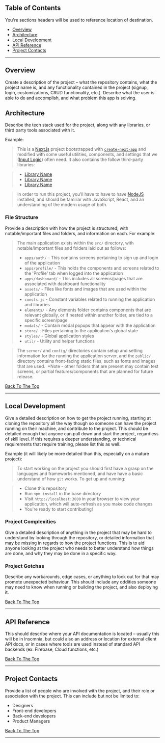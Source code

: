 ## Table of Contents
You're sections headers will be used to reference location of destination.

- [Overview](#overview)
- [Architecture](#architecture)
- [Local Development](#local-development)
- [API Reference](#api-reference)
- [Project Contacts](#project-contacts)

---

## Overview

Create a description of the project – what the repository contains, what the project name is, and any functionality contained in the project (signup, login, customizations, CRUD functionality, etc.). Describe what the user is able to do and accomplish, and what problem this app is solving.

## Architecture
Describe the tech stack used for the project, along with any libraries, or third party tools associated with it. 

Example:

>This is a [Next.js](https://nextjs.org/) project bootstrapped with [`create-next-app`](https://github.com/vercel/next.js/tree/canary/packages/create-next-app) and modified with some useful utilities, components, and settings that we ([Input Logic](https://github.com/inputlogic)) often need. It also contains the follow third-party libraries:

>- [Library Name](https://google.com)
>- [Library Name](https://google.com)
>- [Library Name](https://google.com)

> In order to run this project, you'll have to have to have [NodeJS](https://nodejs.org/) installed, and should be familiar with JavaScript, React, and an understanding of the modern usage of both.

### File Structure
Provide a description with how the project is structured, with notable/important files and folders, and information on each. For example:

> The main application exists within the `src/` directory, with notable/important files and folders laid out as follows:​
> - `apps/auth/` - This contains screens pertaining to sign up and login of the application
> - `apps/profile/` - This holds the components and screens related to the 'Profile' tab when logged into the application
> - `apps/dashboard/` - This includes all screens/pages that are associated with dashboard functionality
> - `assets/` - Files like fonts and images that are used within the application
> - `consts.js` - Constant variables related to running the application and libraries
> - `elements/` - Any elements folder contains components that are relevant globally, or if nested within another folder, are tied to a specific screen/page
> - `modals/` - Contain modal popups that appear with the application
> - `store/` - Files pertaining to the application's global state
> - `styles/` - Global application styles
> - `util/` - Utility and helper functions

> The `server/` and `config/` directories contain setup and setting information for the running the application server, and the `public/` directory contains front-facing static files, such as fonts and images that are used.
​
> \*Note - other folders that are present may contain test screens, or partial features/components that are planned for future release.

[Back To The Top](#table-of-contents)

---

## Local Development
Give a detailed description on how to get the project running, starting at cloning the repository all the way though so someone can have the project running on their machine, and contribute to the project. This should be detailed enough that anyone can pull down and start the project, regardless of skill level. If this requires a deeper understanding, or technical requirements that require training, please list this as well.

Example (it will likely be more detailed than this, especially on a mature project):

>To start working on the project you should first have a grasp on the languages and frameworks mentioned, and have have a basic understand of how `git` works. To get up and running:

>- Clone this repository
>- Run `npm install` in the base directory
>- Visit `http://localhost:3000` in your browser to view your application, which will auto-refresh as you make code changes
>- You're ready to start contributing!

### Project Complexities
Give a detailed description of anything in the project that may be hard to understand by looking through the repository, or detailed information that may be missing in regards to how the project functions. This is to aid anyone looking at the project who needs to better understand how things are done, and why they may be done in a specific way.

### Project Gotchas
Describe any workarounds, edge cases, or anything to look out for that may promote unexpected behaviour. This should include any oddities someone may need to know when running or building the project, and also deploying it. 

[Back To The Top](#read-me-template)

---

## API Reference
This should describe where your API documentation is located – usually this will be in Insomnia, but could also an address or location for external client API docs, or in cases where tools are used instead of standard API backends (ex. Firebase, Cloud functions, etc.)

[Back To The Top](#read-me-template)

---

## Project Contacts
Provide a list of people who are involved with the project, and their role or association with the project. This can include but not be limited to:

- Designers
- Front-end developers
- Back-end developers
- Product Managers

[Back To The Top](#read-me-template)

---
